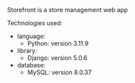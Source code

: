 Storefront is a store management web app

Technologies used:
* language:
  - Python: version 3.11.9
* library:
  - Django: version 5.0.6
* database:
  - MySQL: version 8.0.37
